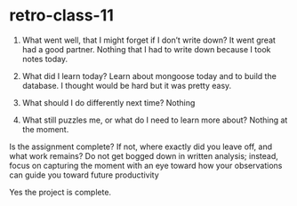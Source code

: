 # retro-class-11

1. What went well, that I might forget if I don’t write down?
    It went great had a good partner. Nothing that I had to write down because I took notes today.

2. What did I learn today?
  Learn about mongoose today and to build the database. I thought would be hard but it was pretty easy.

3. What should I do differently next time?
    Nothing

4. What still puzzles me, or what do I need to learn more about?
    Nothing at the moment.

Is the assignment complete? If not, where exactly did you leave off, and what work remains?
Do not get bogged down in written analysis; instead, focus on capturing the moment with an eye toward how your observations can guide you toward future productivity

Yes the project is complete.
